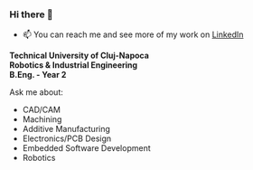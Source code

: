 ### Hi there 👋

- 📫 You can reach me and see more of my work on [LinkedIn](https://www.linkedin.com/in/hansjohrend/)

**Technical University of Cluj-Napoca** <br>
**Robotics & Industrial Engineering** <br>
**B.Eng. - Year 2** <br>

Ask me about:

- CAD/CAM
- Machining
- Additive Manufacturing
- Electronics/PCB Design
- Embedded Software Development
- Robotics
